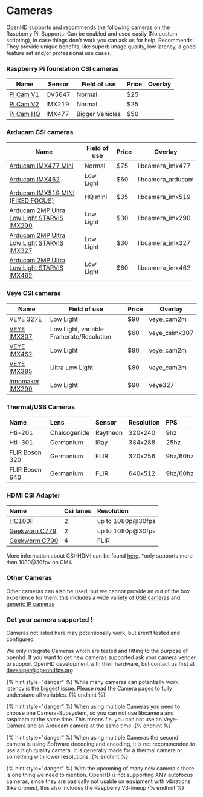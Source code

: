 # Cameras

OpenHD supports and recommends the following cameras on the Raspberry Pi:
Supports: Can be enabled and used easily (No custom scripting), in case things don't work you can ask us for help.
Recommends: They provide unique benefits, like superb image quality, low latency, a good feature set and/or professional use cases.

### Raspberry Pi foundation CSI cameras


| Name                                                                    | Sensor | Field of use    | Price | Overlay |
| ----------------------------------------------------------------------- | ------ | --------------- | ----- | ------- |         
| [Pi Cam V1](https://www.raspberrypi.org/documentation/hardware/camera/) | OV5647 | Normal          | $25   |         |  
| [Pi Cam V2](https://www.raspberrypi.org/documentation/hardware/camera/) | IMX219 | Normal          | $25   |         |  
| [Pi Cam HQ](https://www.raspberrypi.org/documentation/hardware/camera/) | IMX477 | Bigger Vehicles | $50   |         |  


### Arducam CSI cameras

| Name                                                                                                                                                                                                                                            | Field of use    | Price |      Overlay       |
| ----------------------------------------------------------------------------------------------------------------------------------------------------------------------------------------------------------------------------------------------- | --------------- | ----- | ------------------ |
| [Arducam IMX477 Mini](https://www.arducam.com/product/arducam-12mp-imx477-mini-high-quality-camera-module-for-raspberry-pi/)                                                                                                                    | Normal          | $75   |  libcamera_imx477  |
| [Arducam IMX462](https://www.uctronics.com/arducam-for-raspberry-pi-ultra-low-light-camera-1080p-hd-wide-angle-pivariety-camera-module-based-on-1-2-7inch-2mp-starvis-sensor-imx462-compatible-with-raspberry-pi-isp-and-gstreamer-plugin.html) | Low Light       | $60   |  libcamera_arducam |
| [Arducam IMX519 MINI (FIXED FOCUS)](https://www.arducam.com/product/arducam-mini-16mp-imx519-camera-module-for-raspberry-pi-zero-b0391/)                                                                                                        | HQ mini         | $35   |  libcamera_imx519  |
| [Arducam 2MP Ultra Low Light STARVIS IMX290](https://www.uctronics.com/presale-arducam-2mp-ultra-low-light-starvis-imx290-motorized-ir-cut-camera-for-raspberry-pi.html)                                                                        | Low Light       | $30   |  libcamera_imx290  |
| [Arducam 2MP Ultra Low Light STARVIS IMX327](https://www.uctronics.com/presale-arducam-2mp-ultra-low-light-starvis-imx327-motorized-ir-cut-camera-for-raspberry-pi.html)                                                                        | Low Light       | $30   |  libcamera_imx327  |
| [Arducam 2MP Ultra Low Light STARVIS IMX462](https://www.uctronics.com/arducam-2mp-ultra-low-light-starvis-imx462-motorized-ir-cut-camera-for-raspberry-pi.html)                                                                                | Low Light       | $60   |  libcamera_imx462  |


### Veye CSI cameras

| Name                                                                          |               Field of use                | Price |    Overlay    |
| -----------------------------------------------------------------------       |              ---------------              | ----- | ------------- |
| [VEYE 327E](http://www.veye.cc/en/product/veye-mipi-327e/)                    | Low Light                                 | $90   |   veye_cam2m  |
| [VEYE IMX307](http://www.veye.cc/en/product/cs-mipi-imx307/)                  | Low Light, variable Framerate/Resolution  | $60   | veye_csimx307 |
| [VEYE IMX462](http://www.veye.cc/en/product/veye-mipi-imx462/)                | Low Light                                 | $80   |   veye_cam2m  |
| [VEYE IMX385](http://www.veye.cc/en/product/veye-mipi-imx385/)                | Ultra Low Light                           | $80   |   veye_cam2m  |
| [Innomaker IMX290](https://www.inno-maker.com/product/mipi-cam-290/)          | Low Light                                 | $90   |     veye327   |

### Thermal/USB Cameras


| Name | Lens | Sensor | Resolution | FPS |
| :--- | :--- | :--- | :--- | :--- |
| Hti-201 | Chalcogenide | Raytheon | 320x240 | 9hz | 
| Hti-301 | Germanium | iRay | 384x288 | 25hz |
| FLIR Boson 320 | Germanium | FLIR | 320x256 | 9hz/60hz | 
| FLIR Boson 640 | Germanium | FLIR | 640x512 | 9hz/60hz |

### HDMI CSI Adapter


| Name | Csi lanes |  Resolution |
| :--- | :--- | :--- |
| [HC100F](https://www.waveshare.com/hdmi-to-csi-adapter.htm) | 2 | up to 1080p@30fps |
| [Geekworn C779](https://geekworm.com/products/raspberry-pi-hdmi-to-csi-2-adapter-board-with-15-pin-ffc-cable) | 2 | up to 1080p@30fps |
| [Geekworm C790](https://geekworm.com/products/c790?_pos=1&_sid=605794d2b&_ss=r)  | 4 | FLIR | up to 1080p@60fps* |

More information about CSI-HDMI can be found [here](#hdmi-cameras).
*only supports more than 1080@30fpv on CM4

### Other Cameras

Other cameras can also be used, but we cannot provide an out of the box experience for them,
this includes a wide variety of [USB cameras](#thermalusb-cameras) and [generic IP cameras](#ip-cameras)

### Get your camera supported !

Cameras not listed here may potentionally work, but aren't tested and configured.

We only integrate Cameras which are tested and fitting to the purpose of openhd.
If you want to get new cameras supported ask your camera vender to support OpenHD development with their hardware, 
but contact us first at developer@openhdfpv.org

{% hint style="danger" %}
While many cameras can potentially work, latency is the biggest issue. Please read the Camera pages to fully understand all variables.
{% endhint %}

{% hint style="danger" %}
When using multiple Cameras you need to choose one Camera-Subsystem, so you can not use libcamera and raspicam at the same time.
This means f.e. you can not use an Veye-Camera and an Arducam camera at the same time.
{% endhint %}

{% hint style="danger" %}
When using multiple Cameras the second camera is using Software decoding and encoding, it is not recommended to use a high quality camera. It is generally made for a thermal camera or something with lower resolutions.
{% endhint %}

{% hint style="danger" %}
With the upcoming of many new camera's there is one thing we need to mention.
OpenHD is not supporting ANY autofocus cameras, since they are basically not usable on equipment with vibrations (like drones), this also includes the Raspberry V3-lineup
{% endhint %}